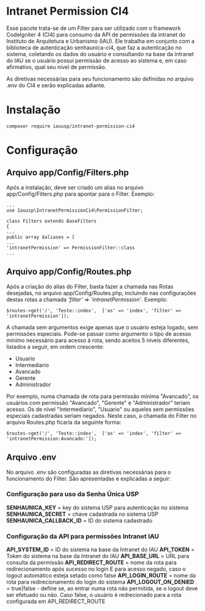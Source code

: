 # Intranet Permission CI4

Esse pacote trata-se de um Filter para ser utilizado com o framework CodeIgniter 4 (CI4) para consumo da API de permissões da intranet do Instituto de Arquitetura e Urbanismo (IAU). Ele trabalha em conjunto com a biblioteca de autenticação senhaunica-ci4, que faz a autenticação no sistema, coletando os dados do usuário e consultando na base da intranet do IAU se o usuário possui permissão de acesso ao sistema e, em caso afirmativo, qual seu nível de permissão. 

As diretivas necessárias para seu funcionamento são definidas no arquivo .env do CI4 e serão explicadas adiante. 


# Instalação

    composer require iauusp/intranet-permission-ci4

# Configuração

## Arquivo app/Config/Filters.php

Após a instalação, deve ser criado um alias no arquivo app/Config/Filters.php para apontar para o Filter. Exemplo:

    ...
    use Iauusp\IntranetPermissionCi4\PermissionFilter;
    
    class Filters extends BaseFilters
    {
    ...
    public array $aliases = [
    ...
    'intranetPermission' => PermissionFilter::class
    ...
## Arquivo app/Config/Routes.php

Após a criação do alias do Filter, basta fazer a chamada nas Rotas desejadas, no arquivo app/Config/Routes.php, incluindo nas configurações destas rotas a chamada *'filter' => 'intranetPermission'*. Exemplo:

    $routes->get('/', 'Teste::index',  ['as' => 'index', 'filter' => 'intranetPermission']);

A chamada sem argumentos exige apenas que o usuário esteja logado, sem permissões especiais. Pode-se passar como argumento o tipo de acesso mínimo necessário para acesso à rota, sendo aceitos 5 níveis diferentes, listados a seguir, em ordem crescente:

 - Usuario
 - Intermediario
 - Avancado
 - Gerente
 - Administrador

Por exemplo, numa chamada de rota para permissão mínima "Avancado", os usuários com permissão "Avancado", "Gerente" e "Administrador" teriam acesso. Os de nível "Intermediario", "Usuario" ou aqueles sem permissões especiais cadastradas seriam negados. Neste caso, a chamada do Filter no arquivo Routes.php ficaria da seguinte forma:

    $routes->get('/', 'Teste::index',  ['as' => 'index', 'filter' => 'intranetPermission:Avancado:']);

## Arquivo .env

No arquivo .env são configuradas as diretivas necessárias para o funcionamento do Filter. São apresentadas e explicadas a seguir:

### Configuração para uso da Senha Única USP
**SENHAUNICA_KEY** = key do sistema USP para autenticação no sistema
**SENHAUNICA_SECRET** = chave cadastrada no sistema USP
**SENHAUNICA_CALLBACK_ID** = ID do sistema cadastrado

### Configuração da API para permissões Intranet IAU
**API_SYSTEM_ID** = ID do sistema na base da Intranet do IAU
**API_TOKEN** = Token do sistema na base da Intranet do IAU
**API_BASE_URL** = URL para consulta da permissão
**API_REDIRECT_ROUTE** = nome da rota para redirecionamento após sucesso no login E para acesso negado, caso o logout automático esteja setado como false
**API_LOGIN_ROUTE** = nome da rota para redirecionamento do login do sistema
**API_LOGOUT_ON_DENIED** = true|false - define se, ao entrar numa rota não permitida, se o logout deve ser efetuado ou não. Caso false, o usuário é redrecionado para a rota configurada em API_REDIRECT_ROUTE 

